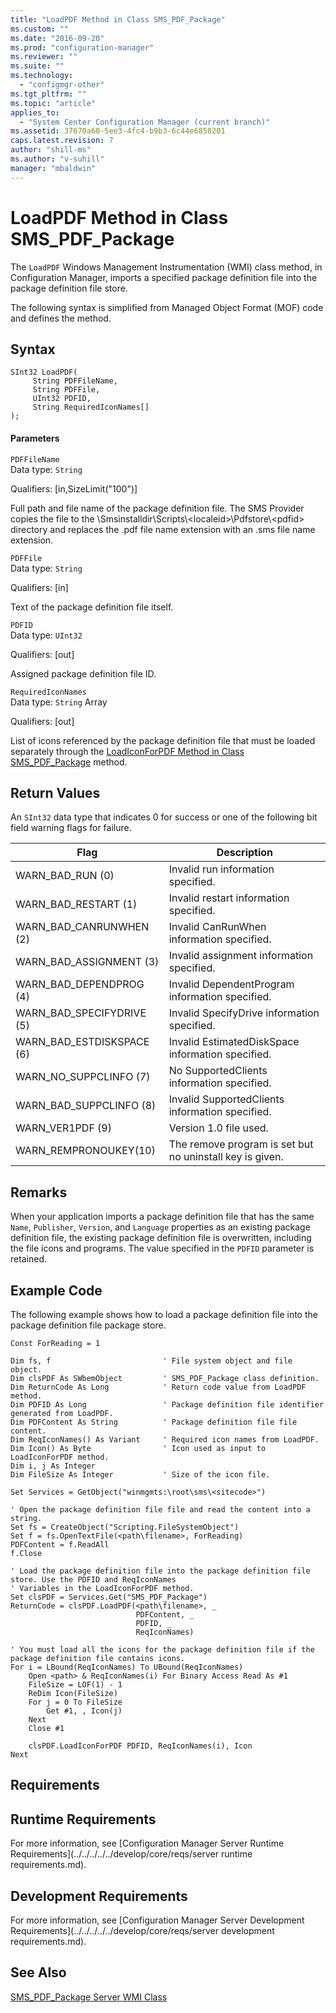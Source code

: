 ```yaml
---
title: "LoadPDF Method in Class SMS_PDF_Package"
ms.custom: ""
ms.date: "2016-09-20"
ms.prod: "configuration-manager"
ms.reviewer: ""
ms.suite: ""
ms.technology: 
  - "configmgr-other"
ms.tgt_pltfrm: ""
ms.topic: "article"
applies_to: 
  - "System Center Configuration Manager (current branch)"
ms.assetid: 37670a60-5ee3-4fc4-b9b3-6c44e6858201
caps.latest.revision: 7
author: "shill-ms"
ms.author: "v-suhill"
manager: "mbaldwin"
---
```

# LoadPDF Method in Class SMS_PDF_Package
The `LoadPDF` Windows Management Instrumentation (WMI) class method, in Configuration Manager, imports a specified package definition file into the package definition file store.  
  
 The following syntax is simplified from Managed Object Format (MOF) code and defines the method.  
  
## Syntax  
  
```  
SInt32 LoadPDF(  
     String PDFFileName,  
     String PDFFile,  
     UInt32 PDFID,  
     String RequiredIconNames[]  
);  
```  
  
#### Parameters  
 `PDFFileName`  
 Data type: `String`  
  
 Qualifiers: [in,SizeLimit("100")]  
  
 Full path and file name of the package definition file. The SMS Provider copies the file to the \Smsinstalldir\Scripts\\<localeid\>\Pdfstore\\<pdfid\> directory and replaces the .pdf file name extension with an .sms file name extension.  
  
 `PDFFile`  
 Data type: `String`  
  
 Qualifiers: [in]  
  
 Text of the package definition file itself.  
  
 `PDFID`  
 Data type: `UInt32`  
  
 Qualifiers: [out]  
  
 Assigned package definition file ID.  
  
 `RequiredIconNames`  
 Data type: `String` Array  
  
 Qualifiers: [out]  
  
 List of icons referenced by the package definition file that must be loaded separately through the [LoadIconForPDF Method in Class SMS_PDF_Package](../../../../../develop/reference/core/servers/configure/loadiconforpdf-method-in-class-sms_pdf_package.md) method.  
  
## Return Values  
 An `SInt32` data type that indicates 0 for success or one of the following bit field warning flags for failure.  
  
|Flag|Description|  
|----------|-----------------|  
|WARN_BAD_RUN (0)|Invalid run information specified.|  
|WARN_BAD_RESTART (1)|Invalid restart information specified.|  
|WARN_BAD_CANRUNWHEN (2)|Invalid CanRunWhen information specified.|  
|WARN_BAD_ASSIGNMENT (3)|Invalid assignment information specified.|  
|WARN_BAD_DEPENDPROG (4)|Invalid DependentProgram information specified.|  
|WARN_BAD_SPECIFYDRIVE (5)|Invalid SpecifyDrive information specified.|  
|WARN_BAD_ESTDISKSPACE (6)|Invalid EstimatedDiskSpace information specified.|  
|WARN_NO_SUPPCLINFO (7)|No SupportedClients information specified.|  
|WARN_BAD_SUPPCLINFO (8)|Invalid SupportedClients information specified.|  
|WARN_VER1PDF (9)|Version 1.0 file used.|  
|WARN_REMPRONOUKEY(10)|The remove program is set but no uninstall key is given.|  
  
## Remarks  
 When your application imports a package definition file that has the same `Name`, `Publisher`, `Version`, and `Language` properties as an existing package definition file, the existing package definition file is overwritten, including the file icons and programs. The value specified in the `PDFID` parameter is retained.  
  
## Example Code  
 The following example shows how to load a package definition file into the package definition file package store.  
  
```  
Const ForReading = 1  
  
Dim fs, f                         ' File system object and file object.  
Dim clsPDF As SWbemObject         ' SMS_PDF_Package class definition.  
Dim ReturnCode As Long            ' Return code value from LoadPDF method.  
Dim PDFID As Long                 ' Package definition file identifier generated from LoadPDF.  
Dim PDFContent As String          ' Package definition file file content.  
Dim ReqIconNames() As Variant     ' Required icon names from LoadPDF.  
Dim Icon() As Byte                ' Icon used as input to LoadIconForPDF method.  
Dim i, j As Integer  
Dim FileSize As Integer           ' Size of the icon file.  
  
Set Services = GetObject("winmgmts:\root\sms\<sitecode>")  
  
' Open the package definition file file and read the content into a string.  
Set fs = CreateObject("Scripting.FileSystemObject")  
Set f = fs.OpenTextFile(<path\filename>, ForReading)  
PDFContent = f.ReadAll  
f.Close  
  
' Load the package definition file into the package definition file store. Use the PDFID and ReqIconNames   
' Variables in the LoadIconForPDF method.  
Set clsPDF = Services.Get("SMS_PDF_Package")  
ReturnCode = clsPDF.LoadPDF(<path\filename>, _  
                            PDFContent, _  
                            PDFID, _  
                            ReqIconNames)  
  
' You must load all the icons for the package definition file if the package definition file contains icons.  
For i = LBound(ReqIconNames) To UBound(ReqIconNames)  
    Open <path> & ReqIconNames(i) For Binary Access Read As #1  
    FileSize = LOF(1) - 1  
    ReDim Icon(FileSize)  
    For j = 0 To FileSize  
        Get #1, , Icon(j)  
    Next  
    Close #1  
  
    clsPDF.LoadIconForPDF PDFID, ReqIconNames(i), Icon  
Next  
```  
  
## Requirements  
  
## Runtime Requirements  
 For more information, see [Configuration Manager Server Runtime Requirements](../../../../../develop/core/reqs/server runtime requirements.md).  
  
## Development Requirements  
 For more information, see [Configuration Manager Server Development Requirements](../../../../../develop/core/reqs/server development requirements.md).  
  
## See Also  
 [SMS_PDF_Package Server WMI Class](../../../../../develop/reference/core/servers/configure/sms_pdf_package-server-wmi-class.md)